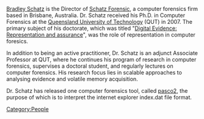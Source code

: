[Bradley Schatz](http://www.schatzforensic.com.au/about/) is the
Director of [Schatz Forensic](http://www.schatzforensic.com.au/), a
computer forensics firm based in Brisbane, Australia. Dr. Schatz
received his Ph.D. in Computer Forensics at the [Queensland University
of Technology](http://www.qut.adu.au/) (QUT) in 2007. The primary
subject of his doctorate, which was titled "[Digital Evidence:
Representation and
assurance](http://www.schatzforensic.com.au/publications/#digital-evidence-representation-and-assurance-thesis)",
was the role of representation in computer foresics.

In addition to being an active practitioner, Dr. Schatz is an adjunct
Associate Professor at QUT, where he continues his program of research
in computer forensics, supervises a doctoral student, and regularly
lectures on computer forensics. His research focus lies in scalable
approaches to analysing evidence and volatile memory acquisition.

Dr. Schatz has released one computer forensics tool, called
[pasco2](http://www.bschatz.org/2006/pasco2/), the purpose of which is
to interpret the internet explorer index.dat file format.

[Category:People](Category:People "wikilink")